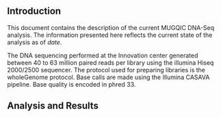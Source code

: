 Introduction
------------

This document contains the description of the current MUGQIC DNA-Seq analysis. The information presented here reflects the current state of the analysis as of $date$.

The DNA sequencing performed at the Innovation center generated between 40 to 63 million paired reads per library using the illumina Hiseq 2000/2500 sequencer. The protocol used for preparing libraries is the wholeGenome protocol. Base calls are made using the Illumina CASAVA pipeline. Base quality is encoded in phred 33.

Analysis and Results
--------------------
